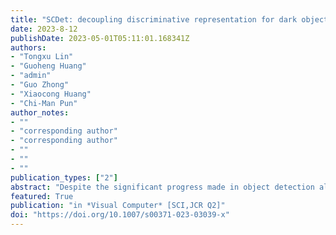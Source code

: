 ```yaml
---
title: "SCDet: decoupling discriminative representation for dark object detection via supervised contrastive learning"
date: 2023-8-12
publishDate: 2023-05-01T05:11:01.168341Z
authors: 
- "Tongxu Lin"
- "Guoheng Huang"
- "admin"
- "Guo Zhong"
- "Xiaocong Huang"
- "Chi-Man Pun"
author_notes:
- ""
- "corresponding author"
- "corresponding author"
- ""
- ""
- ""
publication_types: ["2"]
abstract: "Despite the significant progress made in object detection algorithms, their potential to operate effectively under the low-light environment remains to be fully explored. Recent methods realize dark object detection on the entire representation of dark images; however, they do not further consider the potential entanglement between dark disturbance and discriminative information in dark images, and thus, the learned representation may be sub-optimal. Towards this issue, we propose supervised contrastive detection (SCDet), a novel unified framework to learn the potential composition of dark images, and decouple the discriminative component for facilitating dark object detection. Specifically, we introduce the dense decoupling contrastive (DDC) pretext task to investigate the feature consistency based on a dark transformation, allowing the learned representation to be independent of the potential entanglement to realize decoupling. Moreover, to further drive the decoupled representation to be discriminative instead of a collapse solution for dark object detection, we incorporate the supervision detection task as an extra optimization objective, resulting in the joint optimization pattern. The two tasks are complementary to each other: the DDC task regularizes the detection to learn more decoupling-friendly representation, while the supervision detection task guides the discriminative representation decoupling. As a result, the SCDet achieves dark object detection by decoding the decoupled discriminative representation of dark images. Extensive experiments on four datasets demonstrate the effectiveness of our method in both synthetic and real-world scenarios."
featured: True
publication: "in *Visual Computer* [SCI,JCR Q2]"
doi: "https://doi.org/10.1007/s00371-023-03039-x"
---
```


